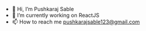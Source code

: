 - 👋 Hi, I’m Pushkaraj Sable
- 🌱 I’m currently working on ReactJS
- 📫 How to reach me pushkarajsable123@gmail.com

<!---
pushkarajsable/pushkarajsable is a ✨ special ✨ repository because its `README.md` (this file) appears on your GitHub profile.
You can click the Preview link to take a look at your changes.
--->
